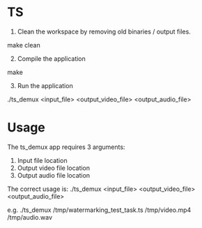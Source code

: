 # TS

1. Clean the workspace by removing old binaries / output files. 

make clean

2. Compile the application

make

3. Run the application

./ts_demux <input_file> <output_video_file> <output_audio_file>

# Usage
The ts_demux app requires 3 arguments:
1. Input file location
2. Output video file location
3. Output audio file location

The correct usage is: ./ts_demux <input_file> <output_video_file> <output_audio_file>

e.g. ./ts_demux /tmp/watermarking_test_task.ts /tmp/video.mp4 /tmp/audio.wav
